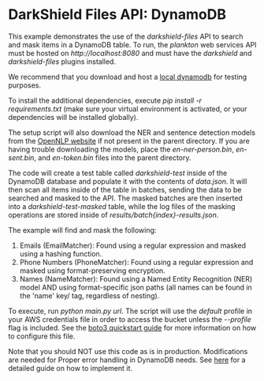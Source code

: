# DarkShield Files API: DynamoDB

This example demonstrates the use of the *darkshield-files* API to search and 
mask items in a DynamoDB table. To run, the *plankton* web services API 
must be hosted on *http://localhost:8080* and must have the *darkshield* and 
*darkshield-files* plugins installed.

We recommend that you download and host a [local dynamodb](https://docs.aws.amazon.com/amazondynamodb/latest/developerguide/DynamoDBLocal.DownloadingAndRunning.html) 
for testing purposes.

To install the additional dependencies, execute *pip install -r requirements.txt* 
(make sure your virtual environment is activated, or your dependencies will 
be installed globally).

The setup script will also download the NER and sentence detection models from 
the [OpenNLP website](http://opennlp.sourceforge.net/models-1.5/) if not present 
in the parent directory. If you are having trouble downloading the models, place 
the *en-ner-person.bin*, *en-sent.bin*, and *en-token.bin* files into the 
parent directory.

The code will create a test table called *darkshield-test* inside of the DynamoDB
database and populate it with the contents of *data.json*. It will then scan all items 
inside of the table in batches, sending the data to be searched and masked to the API.
The masked batches are then inserted into a *darkshield-test-masked* table, while
the log files of the masking operations are stored inside of 
*results/batch{index}-results.json*.

The example will find and mask the following:

1. Emails (EmailMatcher): Found using a regular expression and masked using a 
hashing function.
2. Phone Numbers (PhoneMatcher): Found using a regular expression and masked 
using format-preserving encryption.
3. Names (NameMatcher): Found using a Named Entity Recognition (NER) model AND 
using format-specific json paths (all names can be found in the 'name' key/
tag, regardless of nesting).

To execute, run *python main.py url*. The script will use the *default*
profile in your AWS credentials file in order to access the bucket unless the
*--profile* flag is included. See the [boto3 quickstart guide](https://boto3.amazonaws.com/v1/documentation/api/latest/guide/quickstart.html#configuration)
for more information on how to configure this file.

Note that you should NOT use this code as is in production. Modifications are needed
for Proper error handling in DynamoDB needs. See [here](https://docs.aws.amazon.com/amazondynamodb/latest/developerguide/Programming.Errors.html)
for a detailed guide on how to implement it.
